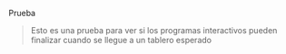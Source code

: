 <gs-attire attire-url="https://raw.githubusercontent.com/MumukiProject/mumuki-guia-gobstones-representacion-de-la-informacion-kids/master/assets/attires/config_1587512663023.json"></gs-attire>


Prueba

> Esto es una prueba para ver si los programas interactivos pueden finalizar cuando se llegue a un tablero esperado